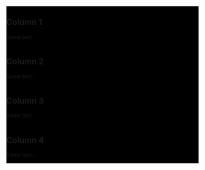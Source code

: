 <link rel="stylesheet" href="https://github.com/dennylee22/Writeups/blob/gh-pages/assets/css/style.css">
<div class="row">
  <div class="column" style="background-color:#000000;">
    <h2>Column 1</h2>
    <p>Some text..</p>
  </div>
  <div class="column" style="background-color:#000000;">
    <h2>Column 2</h2>
    <p>Some text..</p>
  </div>
</div>

<div class="row">
  <div class="column" style="background-color:#000000;">
    <h2>Column 3</h2>
    <p>Some text..</p>
  </div>
  <div class="column" style="background-color:#000000;">
    <h2>Column 4</h2>
    <p>Some text..</p>
  </div>
</div>

